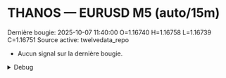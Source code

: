 # THANOS — EURUSD M5 (auto/15m)
Dernière bougie: 2025-10-07 11:40:00  O=1.16740  H=1.16758  L=1.16739  C=1.16751
Source active: twelvedata_repo

- Aucun signal sur la dernière bougie.

<details><summary>Debug</summary>

- TD_API_KEY manquant.

</details>